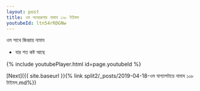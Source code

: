 ```yaml
---
layout: post
title: ওম অনন্তরূপায় নামায ১০৮ টাইমস
youtubeId: ltn54rRDGNw
---
```

 
 
 ওম সাথে জিহ্বায় নামায  
 
 -  যার শত কষ্ট আছে 
 
  
 
  
 
 
 
 
 
 


{% include youtubePlayer.html id=page.youtubeId %}
 
[Next]({{ site.baseurl }}{% link  split2/_posts/2019-04-18-ওম যাগ্যাপটায়ে নামায ১০৮ টাইমস.md%})
 
